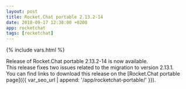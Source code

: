 ```yaml
---
layout: post
title: Rocket.Chat portable 2.13.2-14
date: 2018-09-17 12:38:00 +0200
app: rocketchat
tags: [rocketchat]
---
```

{% include vars.html %}

Release of Rocket.Chat portable 2.13.2-14 is now available.<br />
This release fixes two issues related to the migration to version 2.13.1.<br />
You can find links to download this release on the [Rocket.Chat portable page]({{ var_seo_url | append: '/app/rocketchat-portable/' }}).